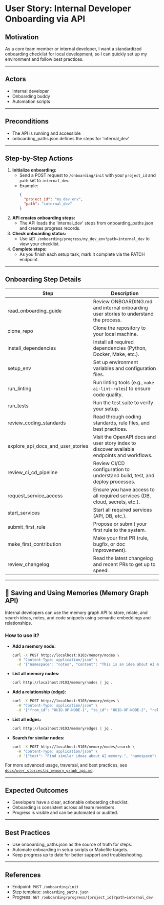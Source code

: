 # User Story: Internal Developer Onboarding via API

## Motivation
As a core team member or internal developer, I want a standardized onboarding checklist for local development, so I can quickly set up my environment and follow best practices.

---

## Actors
- Internal developer
- Onboarding buddy
- Automation scripts

---

## Preconditions
- The API is running and accessible
- onboarding_paths.json defines the steps for 'internal_dev'

---

## Step-by-Step Actions
1. **Initialize onboarding:**
   - Send a POST request to `/onboarding/init` with your `project_id` and `path` set to `internal_dev`.
   - Example:
     ```json
     {
       "project_id": "my_dev_env",
       "path": "internal_dev"
     }
     ```
2. **API creates onboarding steps:**
   - The API loads the 'internal_dev' steps from onboarding_paths.json and creates progress records.
3. **Check onboarding status:**
   - Use `GET /onboarding/progress/my_dev_env?path=internal_dev` to view your checklist.
4. **Complete steps:**
   - As you finish each setup task, mark it complete via the PATCH endpoint.

---

## Onboarding Step Details

| Step                          | Description                                                                                  |
|-------------------------------|----------------------------------------------------------------------------------------------|
| read_onboarding_guide         | Review ONBOARDING.md and internal onboarding user stories to understand the process.          |
| clone_repo                    | Clone the repository to your local machine.                                                   |
| install_dependencies          | Install all required dependencies (Python, Docker, Make, etc.).                              |
| setup_env                     | Set up environment variables and configuration files.                                         |
| run_linting                   | Run linting tools (e.g., `make ai-lint-rules`) to ensure code quality.                       |
| run_tests                     | Run the test suite to verify your setup.                                                      |
| review_coding_standards       | Read through coding standards, rule files, and best practices.                                |
| explore_api_docs_and_user_stories | Visit the OpenAPI docs and user story index to discover available endpoints and workflows. |
| review_ci_cd_pipeline         | Review CI/CD configuration to understand build, test, and deploy processes.                   |
| request_service_access        | Ensure you have access to all required services (DB, cloud, secrets, etc.).                   |
| start_services                | Start all required services (API, DB, etc.).                                                  |
| submit_first_rule             | Propose or submit your first rule to the system.                                              |
| make_first_contribution       | Make your first PR (rule, bugfix, or doc improvement).                                        |
| review_changelog              | Read the latest changelog and recent PRs to get up to speed.                                  |

---

## 🧠 Saving and Using Memories (Memory Graph API)

Internal developers can use the memory graph API to store, relate, and search ideas, notes, and code snippets using semantic embeddings and relationships.

### How to use it?
- **Add a memory node:**
  ```bash
  curl -X POST http://localhost:9103/memory/nodes \
    -H "Content-Type: application/json" \
    -d '{"namespace": "notes", "content": "This is an idea about AI memory.", "meta": "{\"tags\":[\"ai\",\"memory\"]}"}'
  ```
- **List all memory nodes:**
  ```bash
  curl http://localhost:9103/memory/nodes | jq .
  ```
- **Add a relationship (edge):**
  ```bash
  curl -X POST http://localhost:9103/memory/edges \
    -H "Content-Type: application/json" \
    -d '{"from_id": "UUID-OF-NODE-1", "to_id": "UUID-OF-NODE-2", "relation_type": "inspired_by", "meta": "{\"note\": \"A inspired B\"}"}'
  ```
- **List all edges:**
  ```bash
  curl http://localhost:9103/memory/edges | jq .
  ```
- **Search for similar nodes:**
  ```bash
  curl -X POST http://localhost:9103/memory/nodes/search \
    -H "Content-Type: application/json" \
    -d '{"text": "Find similar ideas about AI memory.", "namespace": "notes", "limit": 5}'
  ```

For more advanced usage, traversal, and best practices, see [`docs/user_stories/ai_memory_graph_api.md`](docs/user_stories/ai_memory_graph_api.md).

---

## Expected Outcomes
- Developers have a clear, actionable onboarding checklist.
- Onboarding is consistent across all team members.
- Progress is visible and can be automated or audited.

---

## Best Practices
- Use onboarding_paths.json as the source of truth for steps.
- Automate onboarding in setup scripts or Makefile targets.
- Keep progress up to date for better support and troubleshooting.

---

## References
- Endpoint: `POST /onboarding/init`
- Step template: `onboarding_paths.json`
- Progress: `GET /onboarding/progress/{project_id}?path=internal_dev` 